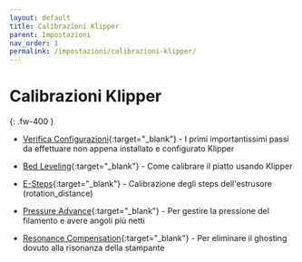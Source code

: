 ```yaml
---
layout: default
title: Calibrazioni Klipper
parent: Impostazioni
nav_order: 1
permalink: /impostazioni/calibrazioni-klipper/
---
```


# Calibrazioni Klipper
{: .fw-400 }

* [Verifica Configurazioni](https://github.com/KevinOConnor/klipper/blob/master/docs/Config_checks.md){:target="_blank"} - I primi importantissimi passi da effettuare non appena installato e configurato Klipper

* [Bed Leveling](https://www.klipper3d.org/Bed_Level.html){:target="_blank"} - Come calibrare il piatto usando Klipper
* [E-Steps](https://github.com/KevinOConnor/klipper/blob/master/docs/Rotation_Distance.md#calibrating-rotation_distance-on-extruders){:target="_blank"} - Calibrazione degli steps dell'estrusore (rotation_distance)
* [Pressure Advance](https://github.com/KevinOConnor/klipper/blob/master/docs/Pressure_Advance.md){:target="_blank"} - Per gestire la pressione del filamento e avere angoli più netti
* [Resonance Compensation](https://www.klipper3d.org/Resonance_Compensation.html){:target="_blank"} - Per eliminare il ghosting dovuto alla risonanza della stampante
